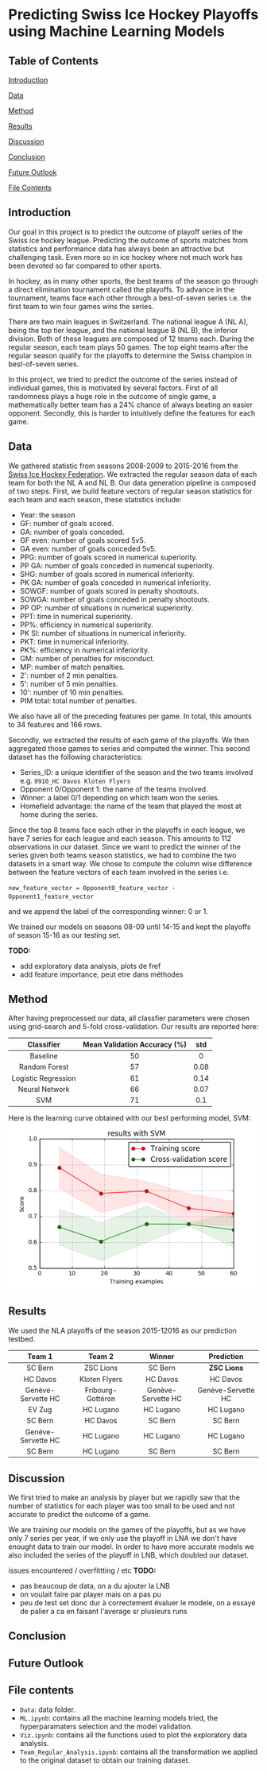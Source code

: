 # Predicting Swiss Ice Hockey Playoffs using Machine Learning Models

## Table of Contents

[Introduction](#Introduction)

[Data](#data)

[Method](#method)

[Results](#results)

[Discussion](#discussion)

[Conclusion](#conclusion)

[Future Outlook](#future-outlook)

[File Contents](#file-contents)

## Introduction
Our goal in this project is to predict the outcome of playoff series of the Swiss ice hockey league.
Predicting the outcome of sports matches from statistics and performance data has always been an attractive but challenging task. Even more so in ice hockey where not much work has been devoted so far compared to other sports.

In hockey, as in many other sports, the best teams of the season go through a direct elimination tournament called the playoffs. To advance in the tournament, teams face each other through a best-of-seven series i.e. the first team to win four games wins the series.

There are two main leagues in Switzerland. The national league A (NL A), being the top tier league, and the national league B (NL B), the inferior division. Both of these leagues are composed of 12 teams each. During the regular season, each team plays 50 games. The top eight teams after the regular season qualify for the playoffs to determine the Swiss champion in best-of-seven series.

In this project, we tried to predict the outcome of the series instead of individual games, this is motivated by several factors. First of all randomness plays a huge role in the outcome of single game, a mathematically better team has a 24% chance of always beating an easier opponent. Secondly, this is harder to intuitively define the features for each game.
## Data
We gathered statistic from seasons 2008-2009 to 2015-2016 from the [Swiss Ice Hockey Federation](http://www.sihf.ch/fr/). We extracted the regular season data of each team for both the NL A and NL B. Our data generation pipeline is composed of two steps. First, we build feature vectors of regular season statistics for each team and each season, these statistics include:

* Year: the season
* GF: number of goals scored.
* GA: number of goals conceded.
* GF even: number of goals scored 5v5.
* GA even: number of goals conceded 5v5.
* PPG: number of goals scored in numerical superiority.
* PP GA: number of goals conceded in numerical superiority.
* SHG: number of goals scored in numerical inferiority.
* PK GA: number of goals conceded in numerical inferiority.
* SOWGF: number of goals scored in penalty shootouts.
* SOWGA: number of goals conceded in penalty shootouts.
* PP OP: number of situations in numerical superiority.
* PPT: time in numerical superiority.
* PP%: efficiency in numerical superiority.
* PK SI: number of situations in numerical inferiority.
* PKT: time in numerical inferiority.
* PK%: efficiency in numerical inferiority.
* GM: number of penalties for misconduct.
* MP: number of match penalties.
* 2': number of 2 min penalties.
* 5': number of 5 min penalties.
* 10': number of 10 min penalties.
* PIM total: total number of penalties.

We also have all of the preceding features per game. In total, this amounts to 34 features and 166 rows.

Secondly, we extracted the results of each game of the playoffs. We then aggregated those games to series and computed the winner. This second dataset has the following characteristics:

* Series_ID: a unique identifier of the season and the two teams involved e.g. `0910_HC Davos Kloten Flyers`
* Opponent 0/Opponent 1: the name of the teams involved.
* Winner: a label 0/1 depending on which team won the series.
* Homefield advantage: the name of the team that played the most at home during the series.

Since the top 8 teams face each other in the playoffs in each league, we have 7 series for each league and each season. This amounts to 112 observations in our dataset. 
Since we want to predict the winner of the series given both teams season statistics, we had to combine the two datasets in a smart way. We chose to compute the column wise difference between the feature vectors of each team involved in the series i.e.

`new_feature_vector = Opponent0_feature_vector - Opponent1_feature_vector`

and we append the label of the corresponding winner: 0 or 1.

We trained our models on seasons 08-09 until 14-15 and kept the playoffs of season 15-16 as our testing set.

**TODO:**

* add exploratory data analysis, plots de fref
* add feature importance, peut etre dans méthodes

## Method
After having preprocessed our data, all classfier parameters were chosen using grid-search and 5-fold cross-validation. Our results are reported here:

| Classifier | Mean Validation Accuracy (%)| std |
| :----: | :----: | :----: |
| Baseline | 50 | 0 |
| Random Forest | 57 | 0.08 |
| Logistic Regression | 61 | 0.14 |
| Neural Network | 66 | 0.07 |
| SVM | 71 | 0.1 |

Here is the learning curve obtained with our best performing model, SVM:
![Learning curve](Plots/learning_curve.png)



## Results
We used the NLA playoffs of the season 2015-12016 as our prediction testbed.

| Team 1 | Team 2 | Winner | Prediction |
| :----: | :----: | :----: | :--------: |
| SC Bern | ZSC Lions| SC Bern | **ZSC Lions** |
| HC Davos | Kloten Flyers | HC Davos | HC Davos |
| Genève-Servette HC | Fribourg-Gottéron | Genève-Servette HC | Genève-Servette HC |
| EV Zug | HC Lugano | HC Lugano | HC Lugano |
| SC Bern | HC Davos | SC Bern | SC Bern |
| Genève-Servette HC | HC Lugano | HC Lugano | HC Lugano |
| SC Bern | HC Lugano | SC Bern | SC Bern |

## Discussion

We first tried to make an analysis by player but we rapidly saw that the number of statistics for each player was too small to be used and not accurate to predict the outcome of a game.

We are training our models on the games of the playoffs, but as we have only 7 series per year, if we only use the playoff in LNA we don't have enought data to train our model. In order to have more accurate models we also included the series of the playoff in LNB, which doubled our dataset.

issues encountered / overfittting / etc
**TODO:**
* pas beaucoup de data, on a du ajouter la LNB
* on voulait faire par player mais on a pas pu
* peu de test set donc dur à correctement évaluer le modele, on a essayé de palier a ca en faisant l'average sr plusieurs runs


## Conclusion

## Future Outlook


## File contents
* `Data`: data folder.
* `ML.ipynb`: contains all the machine learning models tried, the hyperparamaters selection and the model validation.
* `Viz.ipynb`: contains all the functions used to plot the exploratory data analysis.
* `Team_Regular_Analysis.ipynb`: contains all the transformation we applied to the original dataset to obtain our training dataset. 
